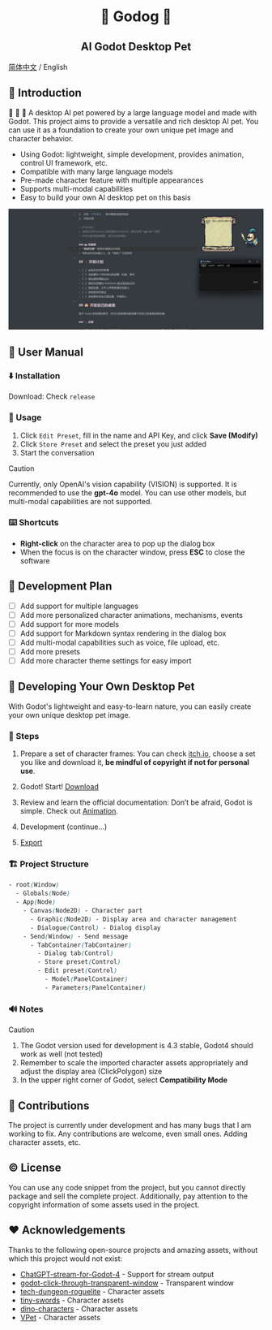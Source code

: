 <h1 align="center">🐶 Godog 🐶</h1>
<h2 align="center">AI Godot Desktop Pet</h2>

[简体中文](README.md) / English

## 👋 Introduction

🚀 🚀 🚀 A desktop AI pet powered by a large language model and made with Godot. This project aims to provide a versatile and rich desktop AI pet. You can use it as a foundation to create your own unique pet image and character behavior.

- Using Godot: lightweight, simple development, provides animation, control UI framework, etc.
- Compatible with many large language models
- Pre-made character feature with multiple appearances
- Supports multi-modal capabilities
- Easy to build your own AI desktop pet on this basis

![](/img/example.png)

## 📙 User Manual

### ⬇️ Installation

Download: Check `release`

### 🔑 Usage
1. Click `Edit Preset`, fill in the name and API Key, and click **Save (Modify)**
2. Click `Store Preset` and select the preset you just added
3. Start the conversation

> [!Caution]
> Currently, only OpenAI's vision capability (VISION) is supported. It is recommended to use the **gpt-4o** model.
> You can use other models, but multi-modal capabilities are not supported.

### ⌨️ Shortcuts
- **Right-click** on the character area to pop up the dialog box
- When the focus is on the character window, press **ESC** to close the software

## 🚦 Development Plan

- [ ] Add support for multiple languages
- [ ] Add more personalized character animations, mechanisms, events
- [ ] Add support for more models
- [ ] Add support for Markdown syntax rendering in the dialog box
- [ ] Add multi-modal capabilities such as voice, file upload, etc.
- [ ] Add more presets
- [ ] Add more character theme settings for easy import

## 🐶 Developing Your Own Desktop Pet

With Godot's lightweight and easy-to-learn nature, you can easily create your own unique desktop pet image.

### 🐾 Steps

1. Prepare a set of character frames: You can check [itch.io](https://itch.io/game-assets), choose a set you like and download it, **be mindful of copyright if not for personal use**.
2. Godot! Start! [Download](https://godotengine.org/download/windows/)
3. Review and learn the official documentation: Don’t be afraid, Godot is simple. Check out [Animation](https://docs.godotengine.org/en/4.2/tutorials/animation/index.html).
4. Development (continue...)

5. [Export](https://docs.godotengine.org/en/4.x/tutorials/export/index.html)

### 🏗️ Project Structure

```css
- root(Window)
  - Globals(Node)
  - App(Node)
	- Canvas(Node2D) - Character part
	  - Graphic(Node2D) - Display area and character management
	  - Dialogue(Control) - Dialog display
	- Send(Window) - Send message
	  - TabContainer(TabContainer)
		- Dialog tab(Control)
		- Store preset(Control)
		- Edit preset(Control)
		  - Model(PanelContainer)
		  - Parameters(PanelContainer)
```

### 🔊 Notes

> [!Caution]
> 1. The Godot version used for development is 4.3 stable, Godot4 should work as well (not tested)
> 2. Remember to scale the imported character assets appropriately and adjust the display area (ClickPolygon) size
> 3. In the upper right corner of Godot, select **Compatibility Mode**

## 🤝 Contributions

The project is currently under development and has many bugs that I am working to fix.
Any contributions are welcome, even small ones.
Adding character assets, etc.

## ©️ License

You can use any code snippet from the project, but you cannot directly package and sell the complete project.
Additionally, pay attention to the copyright information of some assets used in the project.

## ❤️ Acknowledgements

Thanks to the following open-source projects and amazing assets, without which this project would not exist:

- [ChatGPT-stream-for-Godot-4](https://github.com/oceanbuilders/ChatGPT-stream-for-Godot-4) - Support for stream output
- [godot-click-through-transparent-window](https://github.com/atadenizoktay/godot-click-through-transparent-window) - Transparent window
- [tech-dungeon-roguelite](https://trevor-pupkin.itch.io/tech-dungeon-roguelite) - Character assets
- [tiny-swords](https://pixelfrog-assets.itch.io/tiny-swords) - Character assets
- [dino-characters](https://arks.itch.io/dino-characters) - Character assets
- [VPet](https://github.com/LorisYounger/VPet) - Character assets
